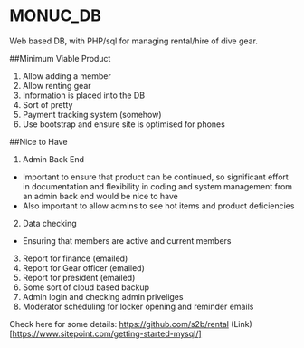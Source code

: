 # MONUC_DB

Web based DB, with PHP/sql for managing rental/hire of dive gear.

##Minimum Viable Product

1. Allow adding a member
2. Allow renting gear
3. Information is placed into the DB
5. Sort of pretty
6. Payment tracking system (somehow)
7. Use bootstrap and ensure site is optimised for phones

##Nice to Have

1. Admin Back End
  - Important to ensure that product can be continued, so significant effort in documentation and flexibility in coding and system management from an admin back end would be nice to have
  - Also important to allow admins to see hot items and product deficiencies
2. Data checking
  - Ensuring that members are active and current members
3. Report for finance (emailed)
4. Report for Gear officer (emailed)
5. Report for president (emailed)
6. Some sort of cloud based backup
7. Admin login and checking admin priveliges
8. Moderator scheduling for locker opening and reminder emails

Check here for some details:
https://github.com/s2b/rental
(Link)[https://www.sitepoint.com/getting-started-mysql/]
